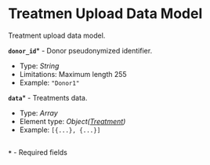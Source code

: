 # Treatmen Upload Data Model
Treatment upload data model.

**`donor_id`*** - Donor pseudonymized identifier.
- Type: _String_
- Limitations: Maximum length 255
- Example: `"Donor1"`

**`data`*** - Treatments data.
- Type: _Array_
- Element type: _Object([Treatment](api-models-base-treatment.md))_
- Example: `[{...}, {...}]`

##
**`*`** - Required fields

